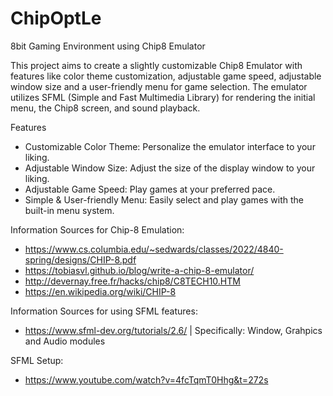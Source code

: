 # ChipOptLe
8bit Gaming Environment using Chip8 Emulator

This project aims to create a slightly customizable Chip8 Emulator with features like color theme customization, adjustable game speed, adjustable window size and a user-friendly menu for game selection. The emulator utilizes SFML (Simple and Fast Multimedia Library) for rendering the initial menu, the Chip8 screen, and sound playback.

Features
 - Customizable Color Theme: Personalize the emulator interface to your liking.
 - Adjustable Window Size: Adjust the size of the display window to your liking.
 - Adjustable Game Speed: Play games at your preferred pace.
 - Simple & User-friendly Menu: Easily select and play games with the built-in menu system.



Information Sources for Chip-8 Emulation:
 - https://www.cs.columbia.edu/~sedwards/classes/2022/4840-spring/designs/CHIP-8.pdf
 - https://tobiasvl.github.io/blog/write-a-chip-8-emulator/
 - http://devernay.free.fr/hacks/chip8/C8TECH10.HTM
 - https://en.wikipedia.org/wiki/CHIP-8


Information Sources for using SFML features:
 - https://www.sfml-dev.org/tutorials/2.6/   | Specifically: Window, Grahpics and Audio modules

SFML Setup:
 - https://www.youtube.com/watch?v=4fcTqmT0Hhg&t=272s
  
